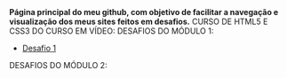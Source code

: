 <head>
   <link rel="stylesheet" href="css/style.css">
</head>
 <strong>Página principal do meu github, com objetivo de facilitar a navegação e visualização dos meus sites feitos em desafios.</strong>
 CURSO DE HTML5 E CSS3 DO CURSO EM VÍDEO:
 DESAFIOS DO MÓDULO 1:
 <ul>
 <a href="https://tascaxd.github.io/modulo-1/DESAFIO%201">
     <li>Desafio 1</li>
 </a>
 </ul>
 DESAFIOS DO MÓDULO 2:
